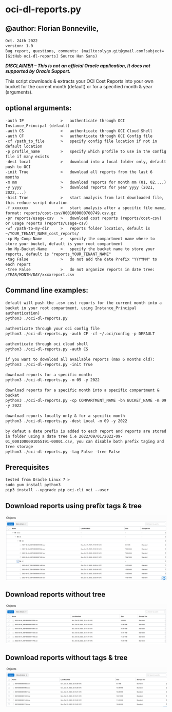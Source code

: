 
# oci-dl-reports.py

## @author: Florian Bonneville, 
    Oct. 24th 2022
    version: 1.0
    Bug report, questions, comments: (mailto:olygo.git@gmail.com?subject=[GitHub oci-dl-reports] Source Han Sans)

***DISCLAIMER – This is not an official Oracle application,  It does not supported by Oracle Support.***

This script downloads & extracts your OCI Cost Reports into your own bucket for the current month (default) or for a specified month & year (arguments).

##  optional arguments:

	-auth IP                >   authenticate through OCI Instance_Principal (default)
	-auth CS                >   authenticate through OCI Cloud Shell
	-auth CF                >   authenticate through OCI Config file
	-cf /path_to_file       >   specify config file location if not in default location
	-p profile_name         >   specify which profile to use in the config file if many exists
	-dest local             >   download into a local folder only, default push to OCI
	-init True              >   download all reports from the last 6 months
	-m mm                   >   download reports for month mm (01, 02,...)
	-y yyyy                 >   download reports for year yyyy (2021, 2022,...)
	-hist True              >   start analysis from last downloaded file, this reduce script duration
	-f xxxxxxx              >   start analysis after a specific file name, format: reports/cost-csv/0001000000760749.csv.gz
	-pr reports/usage-csv   >   download cost reports (reports/cost-csv) or usage reports (reports/usage-csv)
	-wf /path-to-my-dir     >   reports folder location, default is ~/YOUR_TENANT_NAME_cost_reports/
	-cp My-Comp-Name        >   specify the compartment name where to store your bucket, default is your root compartment
	-bn My-Bucket-Name      >   specify the bucket name to store your reports, default is "reports_YOUR_TENANT_NAME"
	-tag False              >   do not add the date Prefix "YYYYMM" to each report
	-tree False             >   do not organize reports in date tree: /YEAR/MONTH/DAY/xxxxreport.csv

## Command line examples:

	default will push the .csv cost reports for the current month into a bucket in your root compartment, using Instance_Principal authentication)
	python3 ./oci-dl-reports.py
	   
	authenticate through your oci config file
	python3 ./oci-dl-reports.py -auth CF -cf ~/.oci/config -p DEFAULT
	   
	authenticate through oci cloud shell
	python3 ./oci-dl-reports.py -auth CS 
	   
	if you want to download all available reports (max 6 months old):
	python3 ./oci-dl-reports.py -init True
	 
	download reports for a specific month: 
	python3 ./oci-dl-reports.py -m 09 -y 2022
	
	download reports for a specific month into a specific compartment & bucket 
	python3 ./oci-dl-reports.py -cp COMPARTMENT_NAME -bn BUCKET_NAME -m 09 -y 2022
	
	download reports locally only & for a specific month
	python3 ./oci-dl-reports.py -dest Local -m 09 -y 2022
	
	by defaut a date prefix is added to each report and reports are stored in folder using a date tree i.e 2022/09/01/2022-09-01_0001000001055191-00001.csv, you can disable both prefix taging and tree storage
	python3 ./oci-dl-reports.py -tag False -tree False

## Prerequisites

	tested from Oracle Linux 7 >
	sudo yum install python3
	pip3 install --upgrade pip oci-cli oci --user
   
## Download reports using prefix tags & tree
![screenshot](./images/default.png)

## Download reports without tree
![screenshot](./images/notree.png)

## Download reports without tags & tree
![screenshot](./images/notagnotree.png)
